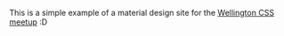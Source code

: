 This is a simple example of a material design site for the [Wellington CSS meetup](https://www.meetup.com/WellingtonCSS/) :D
